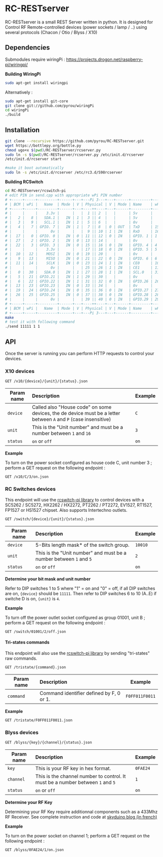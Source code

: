 RC-RESTserver
=============

RC-RESTserver is a small REST Server written in python. It is designed for Control RF Remote-controlled devices (power sockets / lamp / ..) using several protocols (Chacon / Otio / Blyss / X10)

## Dependencies

Submodules require wiringPi : https://projects.drogon.net/raspberry-pi/wiringpi/

**Building WiringPi**

```bash
sudo apt-get install wiringpi
```
Alternatively :

```bash
sudo apt-get install git-core
git clone git://github.com/pyrou/wiringPi
cd wiringPi
./build
```

## Installation 

```bash
git clone --recursive https://github.com/pyrou/RC-RESTserver.git
wget https://bottlepy.org/bottle.py
chmod ugo+x $(pwd)/RC-RESTserver/rcserver.py
sudo ln -s $(pwd)/RC-RESTserver/rcserver.py /etc/init.d/rcserver
/etc/init.d/rcserver start

#make it boot automatically
sudo ln -s /etc/init.d/rcserver /etc/rc3.d/S98rcserver
```

**Building RCSwitch**

```bash
cd RC-RESTserver/rcswitch-pi
# edit PIN in send.cpp with appropriate wPi PIN number
# +-----+-----+---------+------+---+---Pi 3---+---+------+---------+-----+-----+
# | BCM | wPi |   Name  | Mode | V | Physical | V | Mode | Name    | wPi | BCM |
# +-----+-----+---------+------+---+----++----+---+------+---------+-----+-----+
# |     |     |    3.3v |      |   |  1 || 2  |   |      | 5v      |     |     |
# |   2 |   8 |   SDA.1 |   IN | 1 |  3 || 4  |   |      | 5v      |     |     |
# |   3 |   9 |   SCL.1 |   IN | 1 |  5 || 6  |   |      | 0v      |     |     |
# |   4 |   7 | GPIO. 7 |   IN | 1 |  7 || 8  | 0 | OUT  | TxD     | 15  | 14  |
# |     |     |      0v |      |   |  9 || 10 | 1 | IN   | RxD     | 16  | 15  |
# |  17 |   0 | GPIO. 0 |   IN | 0 | 11 || 12 | 0 | IN   | GPIO. 1 | 1   | 18  |
# |  27 |   2 | GPIO. 2 |   IN | 0 | 13 || 14 |   |      | 0v      |     |     |
# |  22 |   3 | GPIO. 3 |   IN | 0 | 15 || 16 | 0 | IN   | GPIO. 4 | 4   | 23  |
# |     |     |    3.3v |      |   | 17 || 18 | 0 | IN   | GPIO. 5 | 5   | 24  |
# |  10 |  12 |    MOSI |   IN | 0 | 19 || 20 |   |      | 0v      |     |     |
# |   9 |  13 |    MISO |   IN | 0 | 21 || 22 | 0 | IN   | GPIO. 6 | 6   | 25  |
# |  11 |  14 |    SCLK |   IN | 0 | 23 || 24 | 1 | IN   | CE0     | 10  | 8   |
# |     |     |      0v |      |   | 25 || 26 | 1 | IN   | CE1     | 11  | 7   |
# |   0 |  30 |   SDA.0 |   IN | 1 | 27 || 28 | 1 | IN   | SCL.0   | 31  | 1   |
# |   5 |  21 | GPIO.21 |   IN | 1 | 29 || 30 |   |      | 0v      |     |     |
# |   6 |  22 | GPIO.22 |   IN | 1 | 31 || 32 | 0 | IN   | GPIO.26 | 26  | 12  |
# |  13 |  23 | GPIO.23 |   IN | 0 | 33 || 34 |   |      | 0v      |     |     |
# |  19 |  24 | GPIO.24 |   IN | 0 | 35 || 36 | 0 | IN   | GPIO.27 | 27  | 16  |
# |  26 |  25 | GPIO.25 |   IN | 0 | 37 || 38 | 0 | IN   | GPIO.28 | 28  | 20  |
# |     |     |      0v |      |   | 39 || 40 | 0 | IN   | GPIO.29 | 29  | 21  |
# +-----+-----+---------+------+---+----++----+---+------+---------+-----+-----+
# | BCM | wPi |   Name  | Mode | V | Physical | V | Mode | Name    | wPi | BCM |
# +-----+-----+---------+------+---+---Pi 3---+---+------+---------+-----+-----+
make
# test it with following command
./send 11111 1 1
```

## API

Once the server is running you can perform HTTP requests to control your devices.

### X10 devices

```
GET /x10/{device}/{unit}/{status}.json
```

| Param name | Description | Example |
| --- | :--- | --- |
| `device` | Called also "House code" on some devices, the de device must be a letter between `A` and `P` (case insensitive) | `C` |
| `unit` | This is the "Unit number" and must be a number between `1` and `16` | `3` |
| `status` | `on` or `off` | `on` |

**Example**

To turn on the power socket configured as house code C, unit number 3 ; perform a GET request on the following endpoint :

```
GET /x10/C/3/on.json 
```


### RC Switches devices

This endpoint will use the [rcswitch-pi library](https://github.com/r10r/rcswitch-pi) to control devices with a SC5262 / SC5272, HX2262 / HX2272, PT2262 / PT2272, EV1527, RT1527, FP1527 or HS1527 chipset. Also supports Intertechno outlets.

```
GET /switch/{device}/{unit}/{status}.json
```

| Param name | Description | Example |
| --- | :--- | --- |
| `device` | 5-Bits length mask* of the switch group. |  `10010` |
| `unit` | This is the "Unit number" and must be a number between `1` and `5` | `2` |
| `status` | `on` or `off` | `on` |

**Determine your bit mask and unit number**

Refer to DIP switches 1 to 5 where "1" = on and "0" = off, if all DIP switches are on, `{device}` should be `11111`. Then refer to DIP switches 6 to 10 (A..E) if switche D is on, `{unit}` is `4`.

**Example**

To turn off the power outlet socket configured as group 01001, unit B ; perform a GET request on the following endpoint :

```
GET /switch/01001/2/off.json 
```

#### Tri-states commands

This endpoint will also use the [rcswitch-pi library](https://github.com/r10r/rcswitch-pi) by sending "tri-states" raw commands.

```
GET /tristate/{command}.json
```

| Param name | Description | Example |
| --- | :--- | --- |
| `command` | Command identifier defined by F, 0 or 1. |  `F0FF011F0011` |

**Example**

```
GET /tristate/F0FF011F0011.json 
```

### Blyss devices

```
GET /blyss/{key}/{channel}/{status}.json
```

| Param name | Description | Example |
| --- | :--- | --- |
| `key` | This is your RF key in hex format. | `0FAE24` |
| `channel` | This is the channel number to control. It must be a number between `1` and `5` | `1` |
| `status` | `on` or `off` | `on` |

**Determine your RF Key**

Determining your RF Key require additionnal components such as a 433Mhz RF Receiver. See complete instruction and code at [skyduino blog (in french)](https://skyduino.wordpress.com/2012/07/19/hack-partie-2-reverse-engineering-des-interrupteurs-domotique-blyss/)

**Example**

To turn on the power socket on channel 1; perform a GET request on the following endpoint :

```
GET /blyss/0FAE24/1/on.json 
```
